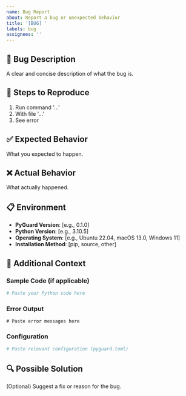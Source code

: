 ```yaml
---
name: Bug Report
about: Report a bug or unexpected behavior
title: '[BUG] '
labels: bug
assignees: ''
---
```


## 🐛 Bug Description

A clear and concise description of what the bug is.

## 📝 Steps to Reproduce

1. Run command '...'
2. With file '...'
3. See error

## ✅ Expected Behavior

What you expected to happen.

## ❌ Actual Behavior

What actually happened.

## 📋 Environment

- **PyGuard Version**: [e.g., 0.1.0]
- **Python Version**: [e.g., 3.10.5]
- **Operating System**: [e.g., Ubuntu 22.04, macOS 13.0, Windows 11]
- **Installation Method**: [pip, source, other]

## 📎 Additional Context

### Sample Code (if applicable)

```python
# Paste your Python code here
```

### Error Output

```
# Paste error messages here
```

### Configuration

```toml
# Paste relevant configuration (pyguard.toml)
```

## 🔍 Possible Solution

(Optional) Suggest a fix or reason for the bug.
